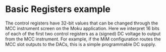 # Basic Registers example

The control registers have 32-bit values that can be changed through the MCC instrument screen on the Moku application. Here we interpret 16 bits of each of the first two control registers as a (signed) DC voltage to output from the MCC instrument. For example, if the MiM configuration routes the MCC slot outputs to the DACs, this is a simple programmable DC supply.
